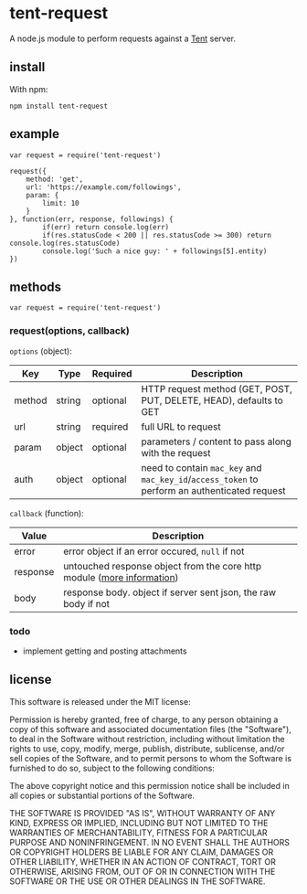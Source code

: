 # tent-request
A node.js module to perform requests against a [Tent](https://tent.io) server.

## install
With npm:
```
npm install tent-request
```

## example
```
var request = require('tent-request')

request({
	method: 'get',
	url: 'https://example.com/followings',
	param: {
		limit: 10
	}
}, function(err, response, followings) {
    	if(err) return console.log(err)
    	if(res.statusCode < 200 || res.statusCode >= 300) return console.log(res.statusCode)
    	console.log('Such a nice guy: ' + followings[5].entity)
})
```

## methods

```
var request = require('tent-request')
```

### request(options, callback)
`options` (object):

 Key | Type |Required | Description
 --- | --- | --- | --- 
method | string | optional | HTTP request method (GET, POST, PUT, DELETE, HEAD), defaults to GET
url | string | required | full URL to request
param | object | optional | parameters / content to pass along with the request
auth | object | optional | need to contain `mac_key` and `mac_key_id`/`access_token` to perform an authenticated request

`callback` (function):

Value | Description
--- | ---
error | error object if an error occured, `null` if not
response | untouched response object from the core http module ([more information](http://nodejs.org/api/http.html#http_http_incomingmessage))
body | response body. object if server sent json, the raw body if not

### todo
- implement getting and posting attachments

## license
This software is released under the MIT license:

Permission is hereby granted, free of charge, to any person obtaining a copy of
this software and associated documentation files (the "Software"), to deal in
the Software without restriction, including without limitation the rights to
use, copy, modify, merge, publish, distribute, sublicense, and/or sell copies of
the Software, and to permit persons to whom the Software is furnished to do so,
subject to the following conditions:

The above copyright notice and this permission notice shall be included in all
copies or substantial portions of the Software.

THE SOFTWARE IS PROVIDED "AS IS", WITHOUT WARRANTY OF ANY KIND, EXPRESS OR
IMPLIED, INCLUDING BUT NOT LIMITED TO THE WARRANTIES OF MERCHANTABILITY, FITNESS
FOR A PARTICULAR PURPOSE AND NONINFRINGEMENT. IN NO EVENT SHALL THE AUTHORS OR
COPYRIGHT HOLDERS BE LIABLE FOR ANY CLAIM, DAMAGES OR OTHER LIABILITY, WHETHER
IN AN ACTION OF CONTRACT, TORT OR OTHERWISE, ARISING FROM, OUT OF OR IN
CONNECTION WITH THE SOFTWARE OR THE USE OR OTHER DEALINGS IN THE SOFTWARE.
